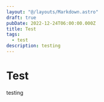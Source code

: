 ```yaml
---
layout: "@/layouts/Markdown.astro"
draft: true
pubDate: 2022-12-24T06:00:00.000Z
title: Test
tags:
  - test
description: testing
---
```

# Test

testing